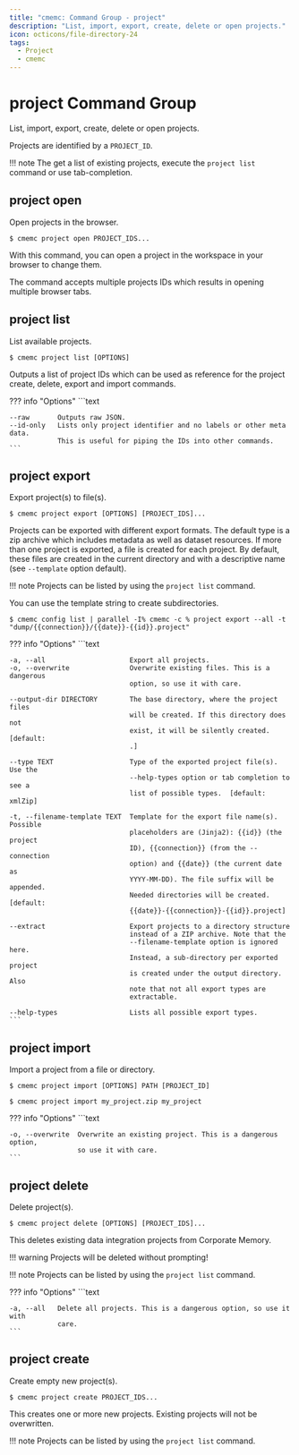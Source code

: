 ```yaml
---
title: "cmemc: Command Group - project"
description: "List, import, export, create, delete or open projects."
icon: octicons/file-directory-24
tags:
  - Project
  - cmemc
---
```

# project Command Group
<!-- This file was generated - DO NOT CHANGE IT MANUALLY -->

List, import, export, create, delete or open projects.

Projects are identified by a `PROJECT_ID`.

!!! note
    The get a list of existing projects, execute the `project list` command or use tab-completion.



## project open

Open projects in the browser.

```shell-session title="Usage"
$ cmemc project open PROJECT_IDS...
```




With this command, you can open a project in the workspace in your browser to change them.

The command accepts multiple projects IDs which results in opening multiple browser tabs.



## project list

List available projects.

```shell-session title="Usage"
$ cmemc project list [OPTIONS]
```




Outputs a list of project IDs which can be used as reference for the project create, delete, export and import commands.



??? info "Options"
    ```text

    --raw       Outputs raw JSON.
    --id-only   Lists only project identifier and no labels or other meta data.
                This is useful for piping the IDs into other commands.
    ```

## project export

Export project(s) to file(s).

```shell-session title="Usage"
$ cmemc project export [OPTIONS] [PROJECT_IDS]...
```




Projects can be exported with different export formats. The default type is a zip archive which includes metadata as well as dataset resources. If more than one project is exported, a file is created for each project. By default, these files are created in the current directory and with a descriptive name (see `--template` option default).

!!! note
    Projects can be listed by using the `project list` command.


You can use the template string to create subdirectories.

```shell-session title="Example"
$ cmemc config list | parallel -I% cmemc -c % project export --all -t "dump/{{connection}}/{{date}}-{{id}}.project"
```




??? info "Options"
    ```text

    -a, --all                     Export all projects.
    -o, --overwrite               Overwrite existing files. This is a dangerous
                                  option, so use it with care.
  
    --output-dir DIRECTORY        The base directory, where the project files
                                  will be created. If this directory does not
                                  exist, it will be silently created.  [default:
                                  .]
  
    --type TEXT                   Type of the exported project file(s). Use the
                                  --help-types option or tab completion to see a
                                  list of possible types.  [default: xmlZip]
  
    -t, --filename-template TEXT  Template for the export file name(s). Possible
                                  placeholders are (Jinja2): {{id}} (the project
                                  ID), {{connection}} (from the --connection
                                  option) and {{date}} (the current date as
                                  YYYY-MM-DD). The file suffix will be appended.
                                  Needed directories will be created.  [default:
                                  {{date}}-{{connection}}-{{id}}.project]
  
    --extract                     Export projects to a directory structure
                                  instead of a ZIP archive. Note that the
                                  --filename-template option is ignored here.
                                  Instead, a sub-directory per exported project
                                  is created under the output directory. Also
                                  note that not all export types are
                                  extractable.
  
    --help-types                  Lists all possible export types.
    ```

## project import

Import a project from a file or directory.

```shell-session title="Usage"
$ cmemc project import [OPTIONS] PATH [PROJECT_ID]
```




```shell-session title="Example"
$ cmemc project import my_project.zip my_project
```




??? info "Options"
    ```text

    -o, --overwrite  Overwrite an existing project. This is a dangerous option,
                     so use it with care.
    ```

## project delete

Delete project(s).

```shell-session title="Usage"
$ cmemc project delete [OPTIONS] [PROJECT_IDS]...
```




This deletes existing data integration projects from Corporate Memory.

!!! warning
    Projects will be deleted without prompting!


!!! note
    Projects can be listed by using the `project list` command.




??? info "Options"
    ```text

    -a, --all   Delete all projects. This is a dangerous option, so use it with
                care.
    ```

## project create

Create empty new project(s).

```shell-session title="Usage"
$ cmemc project create PROJECT_IDS...
```




This creates one or more new projects. Existing projects will not be overwritten.

!!! note
    Projects can be listed by using the `project list` command.




